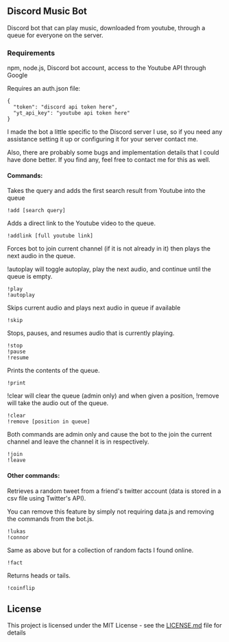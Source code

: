 ## Discord Music Bot

Discord bot that can play music, downloaded from youtube, through a queue for everyone on the server. 

### Requirements

npm, node.js, Discord bot account, access to the Youtube API through Google

Requires an auth.json file:

```
{
  "token": "discord api token here",
  "yt_api_key": "youtube api token here"
}
```

I made the bot a little specific to the Discord server I use, so if you need any assistance setting it up or configuring it for your server contact me.

Also, there are probably some bugs and implementation details that I could have done better. If you find any, feel free to contact me for this as well.

#### Commands:
Takes the query and adds the first search result from Youtube into the queue
```
!add [search query]
```
Adds a direct link to the Youtube video to the queue.
```
!addlink [full youtube link]
```
Forces bot to join current channel (if it is not already in it) then plays the next audio in the queue.

!autoplay will toggle autoplay, play the next audio, and continue until the queue is empty.
```
!play
!autoplay
```
Skips current audio and plays next audio in queue if available
```
!skip
```
Stops, pauses, and resumes audio that is currently playing.
```
!stop 
!pause 
!resume
```
Prints the contents of the queue.
```
!print
```
!clear will clear the queue (admin only) and when given a position, !remove will take the audio out of the queue.
```
!clear
!remove [position in queue]
```
Both commands are admin only and cause the bot to the join the current channel and leave the channel it is in respectively.
```
!join 
!leave
```
#### Other commands:
Retrieves a random tweet from a friend's twitter account (data is stored in a csv file using Twitter's API). 

You can remove this feature by simply not requiring data.js and removing the commands from the bot.js.
```
!lukas
!connor
```
Same as above but for a collection of random facts I found online.
```
!fact
```
Returns heads or tails.
```
!coinflip
```

## License

This project is licensed under the MIT License - see the [LICENSE.md](LICENSE.md) file for details

